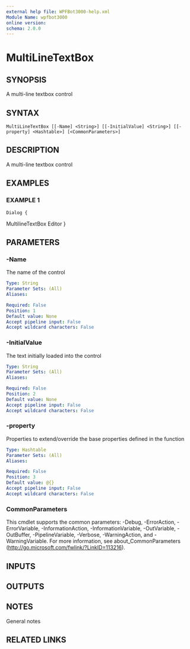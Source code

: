 ```yaml
---
external help file: WPFBot3000-help.xml
Module Name: wpfbot3000
online version:
schema: 2.0.0
---
```


# MultiLineTextBox

## SYNOPSIS
A multi-line textbox control

## SYNTAX

```
MultiLineTextBox [[-Name] <String>] [[-InitialValue] <String>] [[-property] <Hashtable>] [<CommonParameters>]
```

## DESCRIPTION
A multi-line textbox control

## EXAMPLES

### EXAMPLE 1
```
Dialog {
```

MultilineTextBox Editor
}

## PARAMETERS

### -Name
The name of the control

```yaml
Type: String
Parameter Sets: (All)
Aliases:

Required: False
Position: 1
Default value: None
Accept pipeline input: False
Accept wildcard characters: False
```

### -InitialValue
The text initially loaded into the control

```yaml
Type: String
Parameter Sets: (All)
Aliases:

Required: False
Position: 2
Default value: None
Accept pipeline input: False
Accept wildcard characters: False
```

### -property
Properties to extend/override the base properties defined in the function

```yaml
Type: Hashtable
Parameter Sets: (All)
Aliases:

Required: False
Position: 3
Default value: @{}
Accept pipeline input: False
Accept wildcard characters: False
```

### CommonParameters
This cmdlet supports the common parameters: -Debug, -ErrorAction, -ErrorVariable, -InformationAction, -InformationVariable, -OutVariable, -OutBuffer, -PipelineVariable, -Verbose, -WarningAction, and -WarningVariable.
For more information, see about_CommonParameters (http://go.microsoft.com/fwlink/?LinkID=113216).

## INPUTS

## OUTPUTS

## NOTES
General notes

## RELATED LINKS
